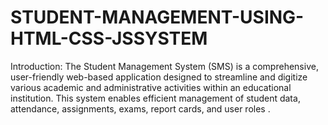 # STUDENT-MANAGEMENT-USING-HTML-CSS-JSSYSTEM
Introduction:  The Student Management System (SMS) is a comprehensive, user-friendly web-based application designed to streamline and digitize various academic and administrative activities within an educational institution. This system enables efficient management of student data, attendance, assignments, exams, report cards, and user roles .
